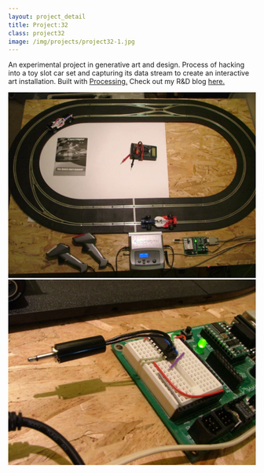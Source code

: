 ```yaml
---
layout: project_detail
title: Project:32
class: project32
image: /img/projects/project32-1.jpg
---
```


An experimental project in generative art and design. Process of hacking into a toy slot car set and capturing its data stream to create an interactive art installation. Built with [Processing.](https://processing.org) Check out my R&D blog [here.](http://project32.wordpress.com)

<div class="videoWrapper ratio4x3" data-vimeoid="1434083"><!-- vimeo --></div>
<div><img src="/img/projects/project32-1.jpg" alt="Modified slot car set"/></div>
<div><img src="/img/projects/project32-2.jpg" alt="Close-up of micro-controller interface"/></div>